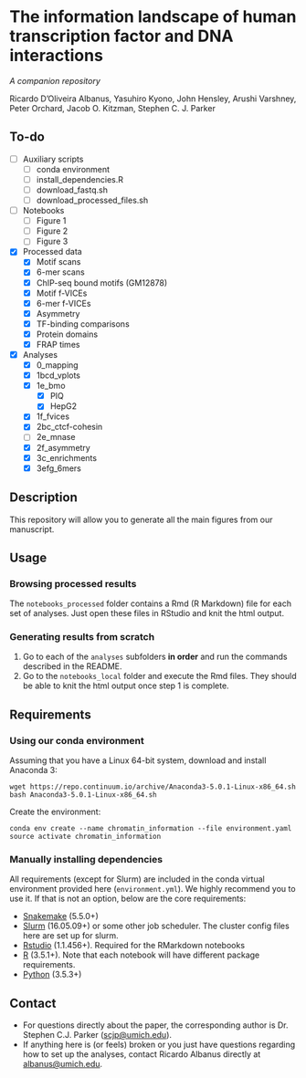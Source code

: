 # The information landscape of human transcription factor and DNA interactions
_A companion repository_

Ricardo D’Oliveira Albanus, Yasuhiro Kyono, John Hensley, Arushi Varshney, Peter Orchard, Jacob O. Kitzman, Stephen C. J. Parker

## To-do
- [ ] Auxiliary scripts
    - [ ] conda environment
    - [ ] install_dependencies.R
    - [ ] download_fastq.sh
    - [ ] download_processed_files.sh
- [ ] Notebooks
    - [ ] Figure 1
    - [ ] Figure 2
    - [ ] Figure 3
- [x] Processed data
    - [x] Motif scans
    - [x] 6-mer scans
    - [x] ChIP-seq bound motifs (GM12878)
    - [x] Motif f-VICEs
    - [x] 6-mer f-VICEs
    - [x] Asymmetry
    - [x] TF-binding comparisons
    - [x] Protein domains
    - [x] FRAP times
- [x] Analyses
    - [x] 0_mapping
    - [x] 1bcd_vplots
    - [x] 1e_bmo
        - [x] PIQ
        - [x] HepG2
    - [x] 1f_fvices
    - [x] 2bc_ctcf-cohesin
    - [ ] 2e_mnase
    - [x] 2f_asymmetry
    - [x] 3c_enrichments
    - [x] 3efg_6mers

## Description
This repository will allow you to generate all the main figures from our manuscript.

## Usage
### Browsing processed results
The `notebooks_processed` folder contains a Rmd (R Markdown) file for each set of analyses. Just open these files in RStudio and knit the html output.
### Generating results from scratch
1. Go to each of the `analyses` subfolders **in order** and run the commands described in the README.
2. Go to the `notebooks_local` folder and execute the Rmd files. They should be able to knit the html output once step 1 is complete.

## Requirements
### Using our conda environment
Assuming that you have a Linux 64-bit system, download and install Anaconda 3:
```
wget https://repo.continuum.io/archive/Anaconda3-5.0.1-Linux-x86_64.sh
bash Anaconda3-5.0.1-Linux-x86_64.sh
```
Create the environment:
```
conda env create --name chromatin_information --file environment.yaml
source activate chromatin_information
```

### Manually installing dependencies
All requirements (except for Slurm) are included in the conda virtual environment provided here (`environment.yml`). We highly recommend you to use it. If that is not an option, below are the core requirements:
* [Snakemake](https://snakemake.readthedocs.io/en/stable/) (5.5.0+)
* [Slurm](https://slurm.schedmd.com) (16.05.09+) or some other job scheduler. The cluster config files here are set up for slurm.
* [Rstudio](https://www.rstudio.com) (1.1.456+). Required for the RMarkdown notebooks
* [R](https://www.r-project.org) (3.5.1+). Note that each notebook will have different package requirements.
* [Python](https://www.python.org) (3.5.3+)

## Contact
* For questions directly about the paper, the corresponding author is Dr. Stephen C.J. Parker (scjp@umich.edu).
* If anything here is (or feels) broken or you just have questions regarding how to set up the analyses, contact Ricardo Albanus directly at albanus@umich.edu.
